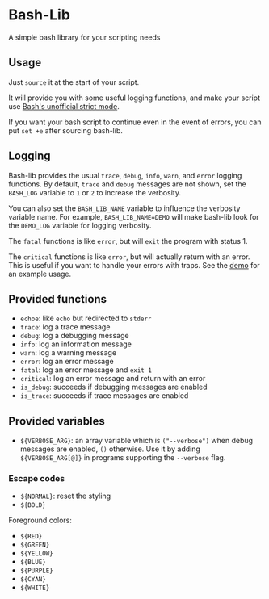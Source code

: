 # Bash-Lib

A simple bash library for your scripting needs

## Usage

Just `source` it at the start of your script.

It will provide you with some useful logging functions, and make your script
use [Bash's unofficial strict mode][strict-mode].

[strict-mode]: <http://redsymbol.net/articles/unofficial-bash-strict-mode/>

If you want your bash script to continue even in the event of errors, you can
put `set +e` after sourcing bash-lib.

## Logging

Bash-lib provides the usual `trace`, `debug`, `info`, `warn`, and `error`
logging functions. By default, `trace` and `debug` messages are not shown, set
the `BASH_LOG` variable to `1` or `2` to increase the verbosity.

You can also set the `BASH_LIB_NAME` variable to influence the verbosity
variable name. For example, `BASH_LIB_NAME=DEMO` will make bash-lib look for
the `DEMO_LOG` variable for logging verbosity.

The `fatal` functions is like `error`, but will `exit` the program with status
1.

The `critical` functions is like `error`, but will actually return with an
error. This is useful if you want to handle your errors with traps. See the
[demo](./demo.sh) for an example usage.

## Provided functions

- `echoe`: like `echo` but redirected to `stderr`
- `trace`: log a trace message
- `debug`: log a debugging message
- `info`: log an information message
- `warn`: log a warning message
- `error`: log an error message
- `fatal`: log an error message and `exit 1`
- `critical`: log an error message and return with an error
- `is_debug`: succeeds if debugging messages are enabled
- `is_trace`: succeeds if trace messages are enabled

## Provided variables

- `${VERBOSE_ARG}`: an array variable which is `("--verbose")` when debug
	messages are enabled, `()` otherwise. Use it by adding `${VERBOSE_ARG[@]}` in
	programs supporting the `--verbose` flag.

### Escape codes

- `${NORMAL}`: reset the styling
- `${BOLD}`

Foreground colors:

- `${RED}`
- `${GREEN}`
- `${YELLOW}`
- `${BLUE}`
- `${PURPLE}`
- `${CYAN}`
- `${WHITE}`
